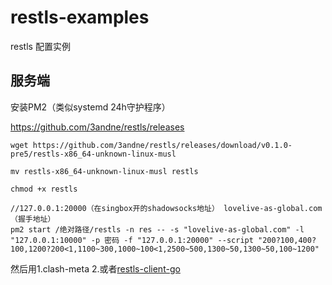 # restls-examples
restls 配置实例

服务端
--------
安装PM2（类似systemd 24h守护程序）

https://github.com/3andne/restls/releases
```
wget https://github.com/3andne/restls/releases/download/v0.1.0-pre5/restls-x86_64-unknown-linux-musl

mv restls-x86_64-unknown-linux-musl restls

chmod +x restls

//127.0.0.1:20000（在singbox开的shadowsocks地址） lovelive-as-global.com（握手地址）
pm2 start /绝对路径/restls -n res -- -s "lovelive-as-global.com" -l "127.0.0.1:10000" -p 密码 -f "127.0.0.1:20000" --script "200?100,400?100,1200?200<1,1100~300,1000~100<1,2500~500,1300~50,1300~50,100~1200"
```
然后用1.clash-meta  2.或者[restls-client-go](https://github.com/3andne/restls-client-go)
